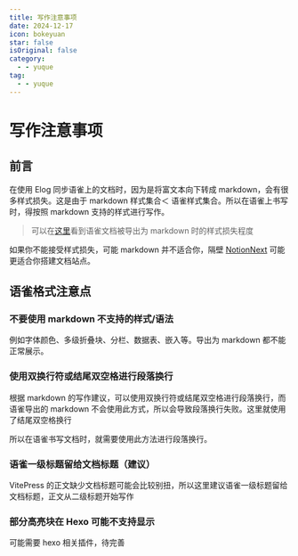 ```yaml
---
title: 写作注意事项
date: 2024-12-17 
icon: bokeyuan
star: false
isOriginal: false
category:
  - - yuque
tag:
  - - yuque
---
```

# 写作注意事项
## 前言
在使用 Elog 同步语雀上的文档时，因为是将富文本向下转成 markdown，会有很多样式损失。这是由于 markdown 样式集合＜ 语雀样式集合。所以在语雀上书写时，得按照 markdown 支持的样式进行写作。

> 可以在[这里](/docs/关于/语雀示例文章)看到语雀文档被导出为 markdown 时的样式损失程度
>

如果你不能接受样式损失，可能 markdown 并不适合你，隔壁 [NotionNext](https://github.com/tangly1024/NotionNext) 可能更适合你搭建文档站点。

## 语雀格式注意点
### 不要使用 markdown 不支持的样式/语法
例如字体颜色、多级折叠块、分栏、数据表、嵌入等。导出为 markdown 都不能正常展示。

### 使用双换行符或结尾双空格进行段落换行
根据 markdown 的写作建议，可以使用双换行符或结尾双空格进行段落换行，而语雀导出的 markdown 不会使用此方式，所以会导致段落换行失败。这里就使用了结尾双空格换行  

所以在语雀书写文档时，就需要使用此方法进行段落换行。

### 语雀一级标题留给文档标题（建议）
VitePress 的正文缺少文档标题可能会比较别扭，所以这里建议语雀一级标题留给文档标题，正文从二级标题开始写作

### 部分高亮块在 Hexo 可能不支持显示
可能需要 hexo 相关插件，待完善

